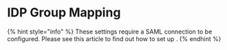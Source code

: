 # IDP Group Mapping

{% hint style="info" %}
These settings require a SAML connection to be configured.  Please see this article to find out how to set up .
{% endhint %}
